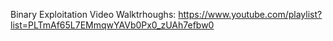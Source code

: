 Binary Exploitation Video Walktrhoughs: https://www.youtube.com/playlist?list=PLTmAf65L7EMmqwYAVb0Px0_zUAh7efbw0

